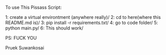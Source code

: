 To use This Pissass Script:

1: create a virtual environtment (anywhere really)/
2: cd to here(where this README.md is)/
3: pip install -r requirements.txt/
4: go to code folder/
5: python main.py/
6: This should work/ 

PS: FUCK YOU

Pruek Suwankosai
